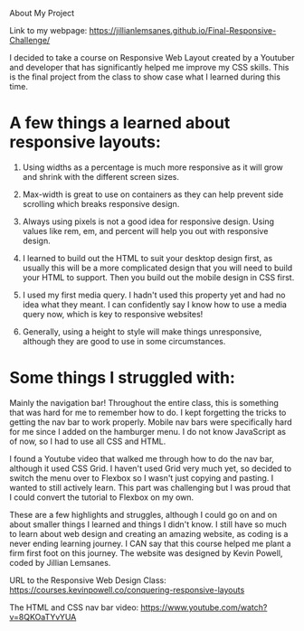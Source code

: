 
About My Project


Link to my webpage: https://jillianlemsanes.github.io/Final-Responsive-Challenge/

I decided to take a course on Responsive Web Layout created by a Youtuber and developer that has significantly helped me improve my CSS skills. This is the final project from the class to show case what I learned during this time.

# A few things a learned about responsive layouts:

1) Using widths as a percentage is much more responsive as it will grow and shrink with the different screen sizes.

2) Max-width is great to use on containers as they can help prevent side scrolling which breaks responsive design.

3) Always using pixels is not a good idea for responsive design. Using values like rem, em, and percent will help you out with responsive design.

4) I learned to build out the HTML to suit your desktop design first, as usually this will be a more complicated design that you will need to build your HTML to support. Then you build out the mobile design in CSS first.

5) I used my first media query. I hadn't used this property yet and had no idea what they meant. I can confidently say I know how to use a media query now, which is key to responsive websites!

6) Generally, using a height to style will make things unresponsive, although they are good to use in some circumstances.

# Some things I struggled with:

Mainly the navigation bar! Throughout the entire class, this is something that was hard for me to remember how to do. I kept forgetting the tricks to getting the nav bar to work properly. Mobile nav bars were specifically hard for me since I added on the hamburger menu. I do not know JavaScript as of now, so I had to use all CSS and HTML.

I found a Youtube video that walked me through how to do the nav bar, although it used CSS Grid. I haven't used Grid very much yet, so decided to switch the menu over to Flexbox so I wasn't just copying and pasting. I wanted to still actively learn. This part was challenging but I was proud that I could convert the tutorial to Flexbox on my own.

These are a few highlights and struggles, although I could go on and on about smaller things I learned and things I didn't know. I still have so much to learn about web design and creating an amazing website, as coding is a never ending learning journey. I CAN say that this course helped me plant a firm first foot on this journey.
The website was designed by Kevin Powell, coded by Jillian Lemsanes.

URL to the Responsive Web Design Class: https://courses.kevinpowell.co/conquering-responsive-layouts

The HTML and CSS nav bar video: https://www.youtube.com/watch?v=8QKOaTYvYUA